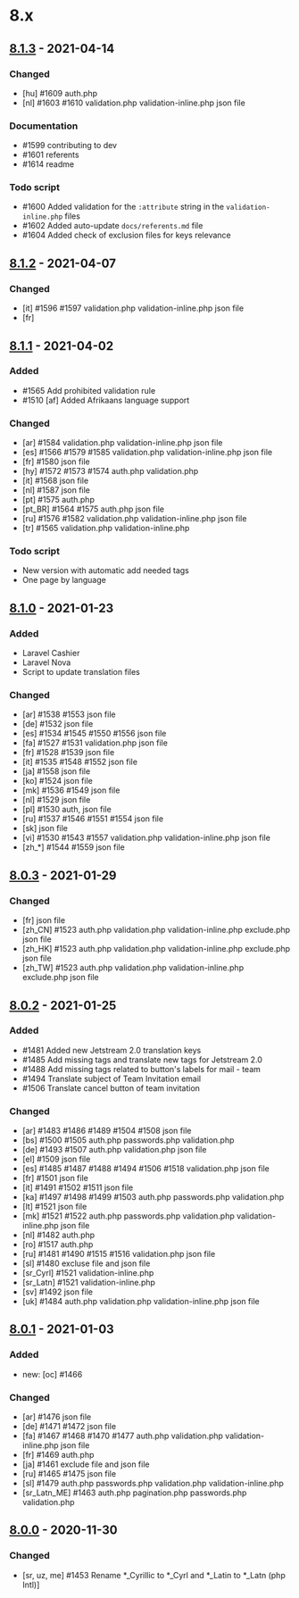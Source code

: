# 8.x

## [8.1.3] - 2021-04-14

### Changed

* [hu] #1609 auth.php
* [nl] #1603 #1610 validation.php validation-inline.php json file

### Documentation

* #1599 contributing to dev
* #1601 referents
* #1614 readme

### Todo script

* #1600 Added validation for the `:attribute` string in the `validation-inline.php` files
* #1602 Added auto-update `docs/referents.md` file
* #1604 Added check of exclusion files for keys relevance

## [8.1.2] - 2021-04-07

### Changed

* [it] #1596 #1597 validation.php validation-inline.php json file
* [fr]

## [8.1.1] - 2021-04-02

### Added

* #1565 Add prohibited validation rule
* #1510 [af] Added Afrikaans language support

### Changed

* [ar] #1584 validation.php validation-inline.php json file
* [es] #1566 #1579 #1585 validation.php validation-inline.php json file
* [fr] #1580 json file
* [hy] #1572 #1573 #1574 auth.php validation.php
* [it] #1568 json file
* [nl] #1587 json file
* [pt] #1575 auth.php
* [pt_BR] #1564 #1575 auth.php json file
* [ru] #1576 #1582 validation.php validation-inline.php json file
* [tr] #1565 validation.php validation-inline.php

### Todo script

* New version with automatic add needed tags
* One page by language

## [8.1.0] - 2021-01-23

### Added

* Laravel Cashier
* Laravel Nova
* Script to update translation files

### Changed

* [ar] #1538 #1553 json file
* [de] #1532 json file
* [es] #1534 #1545 #1550 #1556 json file
* [fa] #1527 #1531 validation.php json file
* [fr] #1528 #1539 json file
* [it] #1535 #1548 #1552 json file
* [ja] #1558 json file
* [ko] #1524 json file
* [mk] #1536 #1549 json file
* [nl] #1529 json file
* [pl] #1530 auth, json file
* [ru] #1537 #1546 #1551 #1554 json file
* [sk] json file
* [vi] #1530 #1543 #1557 validation.php validation-inline.php json file
* [zh_*] #1544 #1559 json file

## [8.0.3] - 2021-01-29

### Changed

* [fr] json file
* [zh_CN] #1523 auth.php validation.php validation-inline.php exclude.php json file
* [zh_HK] #1523 auth.php validation.php validation-inline.php exclude.php json file
* [zh_TW] #1523 auth.php validation.php validation-inline.php exclude.php json file

## [8.0.2] - 2021-01-25

### Added

* #1481 Added new Jetstream 2.0 translation keys
* #1485 Add missing tags and translate new tags for Jetstream 2.0
* #1488 Add missing tags related to button's labels for mail - team
* #1494 Translate subject of Team Invitation email
* #1506 Translate cancel button of team invitation

### Changed

* [ar] #1483 #1486 #1489 #1504 #1508 json file
* [bs] #1500 #1505 auth.php passwords.php validation.php
* [de] #1493 #1507 auth.php validation.php json file
* [el] #1509 json file
* [es] #1485 #1487 #1488 #1494 #1506 #1518 validation.php json file
* [fr] #1501 json file
* [it] #1491 #1502 #1511 json file
* [ka] #1497 #1498 #1499 #1503 auth.php passwords.php validation.php
* [lt] #1521 json file
* [mk] #1521 #1522 auth.php passwords.php validation.php validation-inline.php json file
* [nl] #1482 auth.php
* [ro] #1517 auth.php
* [ru] #1481 #1490 #1515 #1516 validation.php json file
* [sl] #1480 excluse file and json file
* [sr_Cyrl] #1521 validation-inline.php
* [sr_Latn] #1521 validation-inline.php
* [sv] #1492 json file
* [uk] #1484 auth.php validation.php validation-inline.php json file

## [8.0.1] - 2021-01-03

### Added

* new: [oc] #1466

### Changed

* [ar] #1476 json file
* [de] #1471 #1472 json file
* [fa] #1467 #1468 #1470 #1477 auth.php validation.php validation-inline.php json file
* [fr] #1469 auth.php
* [ja] #1461 exclude file and json file
* [ru] #1465 #1475 json file
* [sl] #1479 auth.php passwords.php validation.php validation-inline.php
* [sr_Latn_ME] #1463 auth.php pagination.php passwords.php validation.php

## [8.0.0] - 2020-11-30

### Changed

* [sr, uz, me] #1453 Rename \*\_Cyrillic to \*\_Cyrl and \*\_Latin to \*\_Latn (php Intl)]


[8.1.3]: https://github.com/caouecs/Laravel-lang/compare/8.1.2...8.1.3
[8.1.2]: https://github.com/caouecs/Laravel-lang/compare/8.1.1...8.1.2
[8.1.1]: https://github.com/caouecs/Laravel-lang/compare/8.1.0...8.1.1
[8.1.0]: https://github.com/caouecs/Laravel-lang/compare/8.0.3...8.1.0
[8.0.3]: https://github.com/caouecs/Laravel-lang/compare/8.0.2...8.0.3
[8.0.2]: https://github.com/caouecs/Laravel-lang/compare/8.0.1...8.0.2
[8.0.1]: https://github.com/caouecs/Laravel-lang/compare/8.0.0...8.0.1
[8.0.0]: https://github.com/caouecs/Laravel-lang/compare/7.0.9...8.0.0
